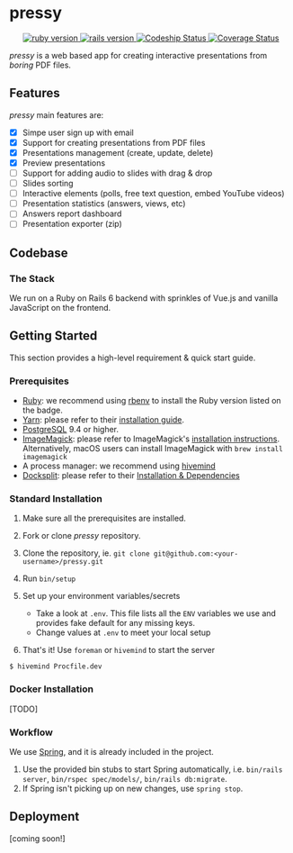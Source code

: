 # pressy

<p align="center">
    <a href="https://www.ruby-lang.org/en/">
    <img src="https://img.shields.io/badge/Ruby-v2.6.3-green.svg" alt="ruby version">
  </a>
  <a href="http://rubyonrails.org/">
    <img src="https://img.shields.io/badge/Rails-v6.0.1-brightgreen.svg" alt="rails version">
  </a>
  <a href="">
    <img src="https://app.codeship.com/projects/a34eb3f0-eac2-0137-833d-22ee8611456c/status?branch=master" alt="Codeship Status">
  </a>
  <a href='https://coveralls.io/github/diegotoral/pressy'>
    <img src='https://coveralls.io/repos/github/diegotoral/pressy/badge.svg' alt='Coverage Status' />
  </a>
</p>

*pressy* is a web based app for creating interactive presentations from *boring* PDF files.

## Features

*pressy* main features are:

- [x] Simpe user sign up with email
- [x] Support for creating presentations from PDF files
- [x] Presentations management (create, update, delete)
- [x] Preview presentations
- [ ] Support for adding audio to slides with drag & drop
- [ ] Slides sorting
- [ ] Interactive elements (polls, free text question, embed YouTube videos)
- [ ] Presentation statistics (answers, views, etc)
- [ ] Answers report dashboard
- [ ] Presentation exporter (zip)

## Codebase

### The Stack

We run on a Ruby on Rails 6 backend with sprinkles of Vue.js and vanilla JavaScript on the frontend.

## Getting Started

This section provides a high-level requirement & quick start guide.

### Prerequisites

- [Ruby](https://www.ruby-lang.org/en/): we recommend using [rbenv](https://github.com/rbenv/rbenv) to install the Ruby version listed on the badge.
- [Yarn](https://yarnpkg.com/): please refer to their [installation guide](https://yarnpkg.com/en/docs/install).
- [PostgreSQL](https://www.postgresql.org/) 9.4 or higher.
- [ImageMagick](https://imagemagick.org/): please refer to ImageMagick's [installation instructions](https://imagemagick.org/script/download.php). Alternatively, macOS users can install ImageMagick with `brew install imagemagick`
- A process manager: we recommend using [hivemind](https://github.com/DarthSim/hivemind)
- [Docksplit](http://documentcloud.github.io/docsplit/): please refer to their [Installation & Dependencies](http://documentcloud.github.io/docsplit#installation)

### Standard Installation

1. Make sure all the prerequisites are installed.
1. Fork or clone *pressy* repository.
1. Clone the repository, ie. `git clone git@github.com:<your-username>/pressy.git`
1. Run `bin/setup`
1. Set up your environment variables/secrets

    - Take a look at `.env`. This file lists all the `ENV` variables we use and provides fake default for any missing keys.
    - Change values at `.env` to meet your local setup

1. That's it! Use `foreman` or `hivemind` to start the server
```
$ hivemind Procfile.dev
```

### Docker Installation

[TODO]

### Workflow

We use [Spring](https://github.com/rails/spring), and it is already included in the project.

1. Use the provided bin stubs to start Spring automatically, i.e. `bin/rails server`, `bin/rspec spec/models/`, `bin/rails db:migrate`.
1. If Spring isn't picking up on new changes, use `spring stop`.

## Deployment

[coming soon!]
